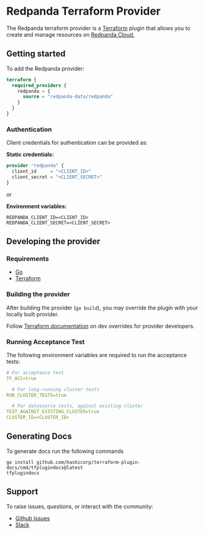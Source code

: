 # Redpanda Terraform Provider

The Redpanda terraform provider is a [Terraform](https://www.terraform.io/) plugin that allows you to create
and manage resources on [Redpanda Cloud.](https://redpanda.com/redpanda-cloud)

## Getting started

To add the Redpanda provider:

```terraform
terraform {
  required_providers {
    redpanda = {
      source = "redpanda-data/redpanda"
    }
  }
}
```

### Authentication

Client credentials for authentication can be provided as:

**Static credentials:**

```terraform
provider "redpanda" {
  client_id     = "<CLIENT_ID>"
  client_secret = "<CLIENT_SECRET>"
}
```

or

**Environment variables:**

```
REDPANDA_CLIENT_ID=<CLIENT_ID>
REDPANDA_CLIENT_SECRET=<CLIENT_SECRET>
```

## Developing the provider

### Requirements

- [Go](https://go.dev/)
- [Terraform](https://www.terraform.io/)

### Building the provider

After building the provider (`go build`), you may override the plugin with your
locally built provider.

Follow [Terraform documentation](https://developer.hashicorp.com/terraform/cli/config/config-file#development-overrides-for-provider-developers)
on dev overrides for provider developers.

### Running Acceptance Test

The following environment variables are required to run the acceptance tests:

```yaml
# For acceptance test
TF_ACC=true

  # For long-running cluster tests
RUN_CLUSTER_TESTS=true

  # For datasource tests, against existing cluster
TEST_AGAINST_EXISTING_CLUSTER=true
CLUSTER_ID=<CLUSTER_ID>
```

## Generating Docs

To generate docs run the following commands

```shell
go install github.com/hashicorp/terraform-plugin-docs/cmd/tfplugindocs@latest
tfplugindocs
```

## Support

To raise issues, questions, or interact with the community:

- [Github Issues ](https://github.com/redpanda-data/terraform-provider-redpanda/issues)
- [Slack](https://redpanda.com/slack) 

